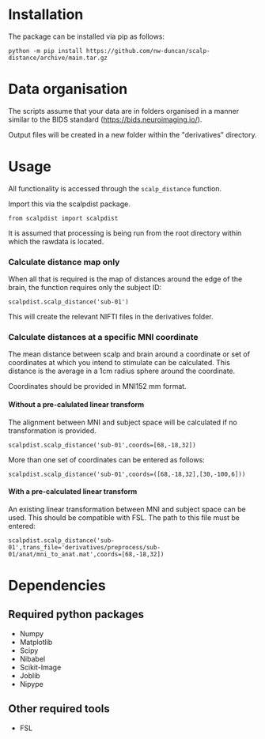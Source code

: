 # Installation
The package can be installed via pip as follows:

```
python -m pip install https://github.com/nw-duncan/scalp-distance/archive/main.tar.gz
```

# Data organisation
The scripts assume that your data are in folders organised in a manner similar to the BIDS standard (https://bids.neuroimaging.io/).  

Output files will be created in a new folder within the "derivatives" directory.

# Usage
All functionality is accessed through the `scalp_distance` function.

Import this via the scalpdist package.

```
from scalpdist import scalpdist
```

It is assumed that processing is being run from the root directory within which the rawdata is located.

### Calculate distance map only
When all that is required is the map of distances around the edge of the brain, the function requires only the subject ID:

```
scalpdist.scalp_distance('sub-01')
```

This will create the relevant NIFTI files in the derivatives folder.

### Calculate distances at a specific MNI coordinate
The mean distance between scalp and brain around a coordinate or set of coordinates at which you intend to stimulate can be calculated. This distance is the average in a 1cm radius sphere around the coordinate.

Coordinates should be provided in MNI152 mm format. 

#### Without a pre-calulated linear transform
The alignment between MNI and subject space will be calculated if no transformation is provided.

```
scalpdist.scalp_distance('sub-01',coords=[68,-18,32])
```

More than one set of coordinates can be entered as follows:

```
scalpdist.scalp_distance('sub-01',coords=([68,-18,32],[30,-100,6]))
```

#### With a pre-calculated linear transform
An existing linear transformation between MNI and subject space can be used. This should be compatible with FSL. The path to this file must be entered:

```
scalpdist.scalp_distance('sub-01',trans_file='derivatives/preprocess/sub-01/anat/mni_to_anat.mat',coords=[68,-18,32])
```

# Dependencies

## Required python packages
- Numpy
- Matplotlib
- Scipy
- Nibabel
- Scikit-Image
- Joblib
- Nipype

## Other required tools
- FSL
